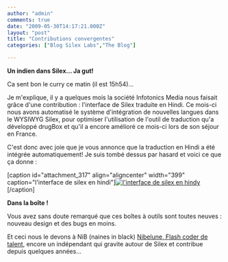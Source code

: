 ```yaml
---
author: "admin"
comments: true
date: "2009-05-30T14:17:21.000Z"
layout: "post"
title: "Contributions convergentes"
categories: ["Blog Silex Labs","The Blog"]

---
```

**Un indien dans Silex... Ja gut!**

Ca sent bon le curry ce matin (il est 15h54)...

Je m'explique, il y a quelques mois la société Infotonics Media nous faisait grâce d'une contribution : l'interface de Silex traduite en Hindi. Ce mois-ci nous avons automatisé le système d'intégration de nouvelles langues dans le WYSIWYG Silex, pour optimiser l'utilisation de l'outil de traduction qu'a développé drugBox et qu'il a encore amélioré ce mois-ci lors de son séjour en France.

C'est donc avec joie que je vous annonce que la traduction en Hindi a été intégrée automatiquement! Je suis tombé dessus par hasard et voici ce que ça donne :

[caption id="attachment_317" align="aligncenter" width="399" caption="l'interface de silex en hindi"][![l'interface de silex en hindy](https://www.silexlabs.org/wp-content/uploads/2009/05/silex-in-hindi1.jpg)](https://www.silexlabs.org/2009/05/contributions-convergentes/silex-in-hindi1/)[/caption]

**Dans la boîte !**

Vous avez sans doute remarqué que ces boîtes à outils sont toutes neuves : nouveau design et des bugs en moins.

Et ceci nous le devons à NiB (naines in black) [Nibelune, Flash coder de talent](http://www.nibelune.net/), encore un indépendant qui gravite autour de Silex et contribue depuis quelques années...


